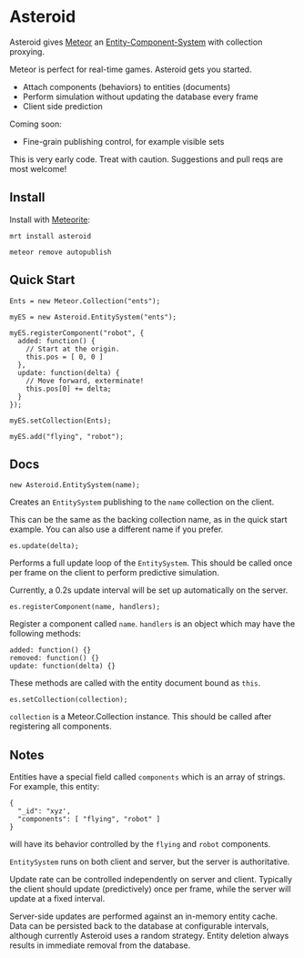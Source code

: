 Asteroid
========

Asteroid gives [Meteor](http://www.meteor.com/)
an [Entity-Component-System](http://en.wikipedia.org/wiki/Entity_component_system)
with collection proxying.

Meteor is perfect for real-time games. Asteroid gets you started.

* Attach components (behaviors) to entities (documents)
* Perform simulation without updating the database every frame
* Client side prediction

Coming soon:

* Fine-grain publishing control, for example visible sets

This is very early code. Treat with caution.
Suggestions and pull reqs are most welcome!

Install
-------

Install with [Meteorite](https://github.com/oortcloud/meteorite/):

    mrt install asteroid

    meteor remove autopublish

Quick Start
-----------

    Ents = new Meteor.Collection("ents");

    myES = new Asteroid.EntitySystem("ents");

    myES.registerComponent("robot", {
      added: function() {
        // Start at the origin.
        this.pos = [ 0, 0 ]
      },
      update: function(delta) {
        // Move forward, exterminate!
        this.pos[0] += delta;
      }
    });

    myES.setCollection(Ents);

    myES.add("flying", "robot");

Docs
----

    new Asteroid.EntitySystem(name);

Creates an `EntitySystem` publishing to the `name` collection on the client.

This can be the same as the backing collection name, as in the quick start example.
You can also use a different name if you prefer.

    es.update(delta);

Performs a full update loop of the `EntitySystem`.
This should be called once per frame on the client to perform predictive simulation.

Currently, a 0.2s update interval will be set up automatically on the server.

    es.registerComponent(name, handlers);

Register a component called `name`. `handlers` is an object which may have the following methods:

    added: function() {}
    removed: function() {}
    update: function(delta) {}

These methods are called with the entity document bound as `this`.

    es.setCollection(collection);

`collection` is a Meteor.Collection instance.
This should be called after registering all components.

Notes
-----

Entities have a special field called `components` which is an array of strings.
For example, this entity:

    {
      "_id": "xyz',
      "components": [ "flying", "robot" ]
    }

will have its behavior controlled by the `flying` and `robot` components.

`EntitySystem` runs on both client and server, but the server is authoritative.

Update rate can be controlled independently on server and client.
Typically the client should update (predictively) once per frame, while the server will update
at a fixed interval.

Server-side updates are performed against an in-memory entity cache.
Data can be persisted back to the database at configurable intervals,
although currently Asteroid uses a random strategy.
Entity deletion always results in immediate removal from the database.
